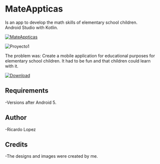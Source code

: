# MateAppticas
Is an app to develop the math skills of elementary school children. </br>
Android Studio with Kotlin.

[![MateAppticas](https://img.shields.io/badge/MateAppticas-180d5b?style=for-the-badge&logoColor=white&labelColor=101010)]()

![Proyecto1](https://user-images.githubusercontent.com/81579356/118371415-c9fe1e80-b569-11eb-938a-5b183aa02832.png)


The problem was: Create a mobile application for educational purposes for elementary school children. It had to be fun and that children could learn with it.


[![Download](https://img.shields.io/badge/Download_APK-180d5b?style=for-the-badge&logoColor=white&labelColor=101010)](https://www.mediafire.com/file/xn9r1vpenpjs1ci/app-release.apk/file)

## Requirements
-Versions after Android 5.</br>

## Author
-Ricardo Lopez 

## Credits
-The designs and images were created by me.

